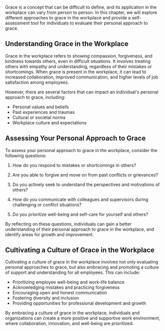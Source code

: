 
Grace is a concept that can be difficult to define, and its application in the workplace can vary from person to person. In this chapter, we will explore different approaches to grace in the workplace and provide a self-assessment tool for individuals to evaluate their personal approach to grace.

Understanding Grace in the Workplace
------------------------------------

Grace in the workplace refers to showing compassion, forgiveness, and kindness towards others, even in difficult situations. It involves treating others with empathy and understanding, regardless of their mistakes or shortcomings. When grace is present in the workplace, it can lead to increased collaboration, improved communication, and higher levels of job satisfaction among employees.

However, there are several factors that can impact an individual's personal approach to grace, including:

* Personal values and beliefs
* Past experiences and traumas
* Cultural or societal norms
* Workplace culture and expectations

Assessing Your Personal Approach to Grace
-----------------------------------------

To assess your personal approach to grace in the workplace, consider the following questions:

1. How do you respond to mistakes or shortcomings in others?

2. Are you able to forgive and move on from past conflicts or grievances?

3. Do you actively seek to understand the perspectives and motivations of others?

4. How do you communicate with colleagues and supervisors during challenging or conflict situations?

5. Do you prioritize well-being and self-care for yourself and others?

By reflecting on these questions, individuals can gain a better understanding of their personal approach to grace in the workplace, and identify areas for growth and improvement.

Cultivating a Culture of Grace in the Workplace
-----------------------------------------------

Cultivating a culture of grace in the workplace involves not only evaluating personal approaches to grace, but also embracing and promoting a culture of support and understanding for all employees. This can include:

* Prioritizing employee well-being and work-life balance
* Acknowledging mistakes and practicing forgiveness
* Encouraging open and honest communication
* Fostering diversity and inclusion
* Providing opportunities for professional development and growth

By embracing a culture of grace in the workplace, individuals and organizations can create a more positive and supportive work environment, where collaboration, innovation, and well-being are prioritized.
